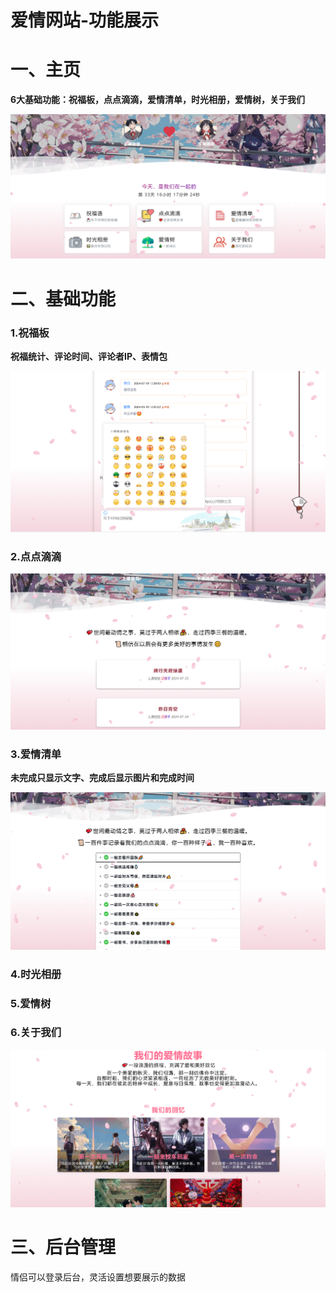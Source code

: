# 爱情网站-功能展示

# 一、主页

**6大基础功能：祝福板，点点滴滴，爱情清单，时光相册，爱情树，关于我们**

![image-20221228213034743](../images/1.png)


# 二、基础功能

### 1.祝福板

**祝福统计、评论时间、评论者IP、表情包**

![image-20221228213735581](../images/2.png)


### 2.点点滴滴

![image-20221228213831887](../images/3.png)

### 3.爱情清单

**未完成只显示文字、完成后显示图片和完成时间**

![image-20221228213930328](../images/4.png)

### 4.时光相册

### 5.爱情树

### 6.关于我们

![image-20221228215146630](../images/6.png)

# 三、后台管理

情侣可以登录后台，灵活设置想要展示的数据